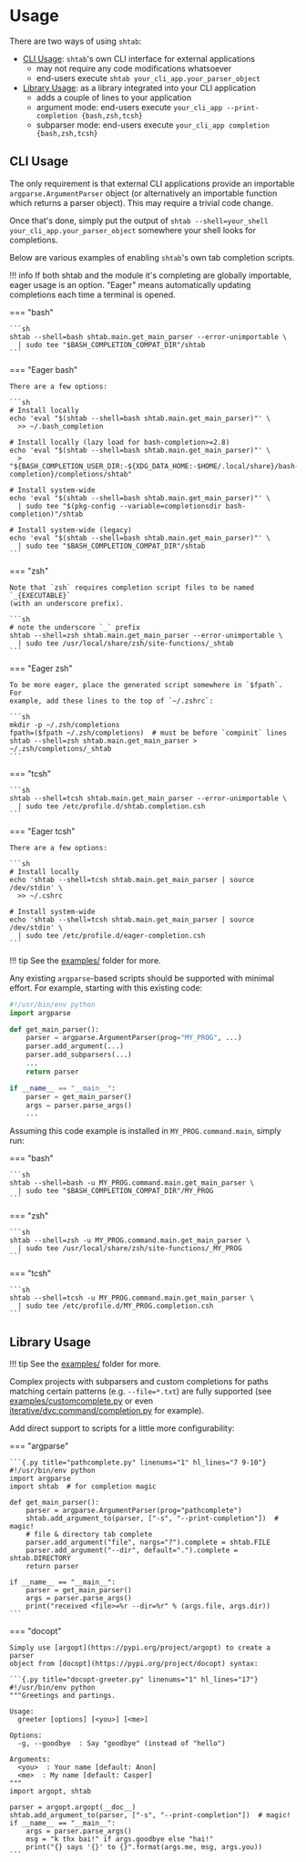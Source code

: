 # Usage

There are two ways of using `shtab`:

- [CLI Usage](#cli-usage): `shtab`'s own CLI interface for external applications
  - may not require any code modifications whatsoever
  - end-users execute `shtab your_cli_app.your_parser_object`
- [Library Usage](#library-usage): as a library integrated into your CLI application
  - adds a couple of lines to your application
  - argument mode: end-users execute `your_cli_app --print-completion {bash,zsh,tcsh}`
  - subparser mode: end-users execute `your_cli_app completion {bash,zsh,tcsh}`

## CLI Usage

The only requirement is that external CLI applications provide an importable
`argparse.ArgumentParser` object (or alternatively an importable function which
returns a parser object). This may require a trivial code change.

Once that's done, simply put the output of `shtab --shell=your_shell your_cli_app.your_parser_object` somewhere your shell looks for completions.

Below are various examples of enabling `shtab`'s own tab completion scripts.

!!! info
If both shtab and the module it's completing are globally importable, eager
usage is an option. "Eager" means automatically updating completions each
time a terminal is opened.

=== "bash"

    ```sh
    shtab --shell=bash shtab.main.get_main_parser --error-unimportable \
      | sudo tee "$BASH_COMPLETION_COMPAT_DIR"/shtab
    ```

=== "Eager bash"

    There are a few options:

    ```sh
    # Install locally
    echo 'eval "$(shtab --shell=bash shtab.main.get_main_parser)"' \
      >> ~/.bash_completion

    # Install locally (lazy load for bash-completion>=2.8)
    echo 'eval "$(shtab --shell=bash shtab.main.get_main_parser)"' \
      > "${BASH_COMPLETION_USER_DIR:-${XDG_DATA_HOME:-$HOME/.local/share}/bash-completion}/completions/shtab"

    # Install system-wide
    echo 'eval "$(shtab --shell=bash shtab.main.get_main_parser)"' \
      | sudo tee "$(pkg-config --variable=completionsdir bash-completion)"/shtab

    # Install system-wide (legacy)
    echo 'eval "$(shtab --shell=bash shtab.main.get_main_parser)"' \
      | sudo tee "$BASH_COMPLETION_COMPAT_DIR"/shtab
    ```

=== "zsh"

    Note that `zsh` requires completion script files to be named `_{EXECUTABLE}`
    (with an underscore prefix).

    ```sh
    # note the underscore `_` prefix
    shtab --shell=zsh shtab.main.get_main_parser --error-unimportable \
      | sudo tee /usr/local/share/zsh/site-functions/_shtab
    ```

=== "Eager zsh"

    To be more eager, place the generated script somewhere in `$fpath`. For
    example, add these lines to the top of `~/.zshrc`:

    ```sh
    mkdir -p ~/.zsh/completions
    fpath=($fpath ~/.zsh/completions)  # must be before `compinit` lines
    shtab --shell=zsh shtab.main.get_main_parser > ~/.zsh/completions/_shtab
    ```

=== "tcsh"

    ```sh
    shtab --shell=tcsh shtab.main.get_main_parser --error-unimportable \
      | sudo tee /etc/profile.d/shtab.completion.csh
    ```

=== "Eager tcsh"

    There are a few options:

    ```sh
    # Install locally
    echo 'shtab --shell=tcsh shtab.main.get_main_parser | source /dev/stdin' \
      >> ~/.cshrc

    # Install system-wide
    echo 'shtab --shell=tcsh shtab.main.get_main_parser | source /dev/stdin' \
      | sudo tee /etc/profile.d/eager-completion.csh
    ```

!!! tip
See the [examples/](https://github.com/iterative/shtab/tree/master/examples)
folder for more.

Any existing `argparse`-based scripts should be supported with minimal effort.
For example, starting with this existing code:

```{.py title="main.py" linenums="1" #main.py}
#!/usr/bin/env python
import argparse

def get_main_parser():
    parser = argparse.ArgumentParser(prog="MY_PROG", ...)
    parser.add_argument(...)
    parser.add_subparsers(...)
    ...
    return parser

if __name__ == "__main__":
    parser = get_main_parser()
    args = parser.parse_args()
    ...
```

Assuming this code example is installed in `MY_PROG.command.main`, simply run:

=== "bash"

    ```sh
    shtab --shell=bash -u MY_PROG.command.main.get_main_parser \
      | sudo tee "$BASH_COMPLETION_COMPAT_DIR"/MY_PROG
    ```

=== "zsh"

    ```sh
    shtab --shell=zsh -u MY_PROG.command.main.get_main_parser \
      | sudo tee /usr/local/share/zsh/site-functions/_MY_PROG
    ```

=== "tcsh"

    ```sh
    shtab --shell=tcsh -u MY_PROG.command.main.get_main_parser \
      | sudo tee /etc/profile.d/MY_PROG.completion.csh
    ```

## Library Usage

!!! tip
See the [examples/](https://github.com/iterative/shtab/tree/master/examples)
folder for more.

Complex projects with subparsers and custom completions for paths matching
certain patterns (e.g. `--file=*.txt`) are fully supported (see
[examples/customcomplete.py](https://github.com/iterative/shtab/tree/master/examples/customcomplete.py)
or even
[iterative/dvc:command/completion.py](https://github.com/iterative/dvc/blob/master/dvc/command/completion.py)
for example).

Add direct support to scripts for a little more configurability:

=== "argparse"

    ```{.py title="pathcomplete.py" linenums="1" hl_lines="7 9-10"}
    #!/usr/bin/env python
    import argparse
    import shtab  # for completion magic

    def get_main_parser():
        parser = argparse.ArgumentParser(prog="pathcomplete")
        shtab.add_argument_to(parser, ["-s", "--print-completion"])  # magic!
        # file & directory tab complete
        parser.add_argument("file", nargs="?").complete = shtab.FILE
        parser.add_argument("--dir", default=".").complete = shtab.DIRECTORY
        return parser

    if __name__ == "__main__":
        parser = get_main_parser()
        args = parser.parse_args()
        print("received <file>=%r --dir=%r" % (args.file, args.dir))
    ```

=== "docopt"

    Simply use [argopt](https://pypi.org/project/argopt) to create a parser
    object from [docopt](https://pypi.org/project/docopt) syntax:

    ```{.py title="docopt-greeter.py" linenums="1" hl_lines="17"}
    #!/usr/bin/env python
    """Greetings and partings.

    Usage:
      greeter [options] [<you>] [<me>]

    Options:
      -g, --goodbye  : Say "goodbye" (instead of "hello")

    Arguments:
      <you>  : Your name [default: Anon]
      <me>  : My name [default: Casper]
    """
    import argopt, shtab

    parser = argopt.argopt(__doc__)
    shtab.add_argument_to(parser, ["-s", "--print-completion"])  # magic!
    if __name__ == "__main__":
        args = parser.parse_args()
        msg = "k thx bai!" if args.goodbye else "hai!"
        print("{} says '{}' to {}".format(args.me, msg, args.you))
    ```
